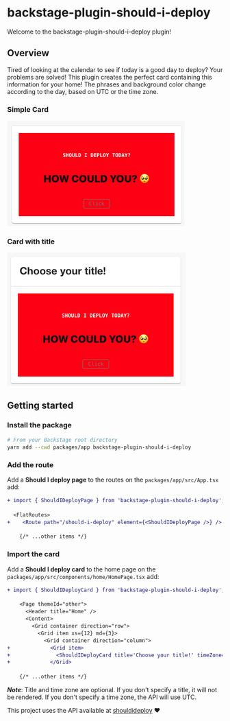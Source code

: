 # backstage-plugin-should-i-deploy

Welcome to the backstage-plugin-should-i-deploy plugin!

## Overview

Tired of looking at the calendar to see if today is a good day to deploy? Your problems are solved! This plugin creates the perfect card containing this information for your home! The phrases and background color change according to the day, based on UTC or the time zone.

### Simple Card

![Simple card](../../docs/should-i-deploy-card-without-title.png)

### Card with title

![Simple card](../../docs/should-i-deploy-card-with-title.png)

## Getting started

### Install the package

```bash
# From your Backstage root directory
yarn add --cwd packages/app backstage-plugin-should-i-deploy
```

### Add the route

Add a **Should I deploy page** to the routes on the `packages/app/src/App.tsx` add:

```diff
+ import { ShouldIDeployPage } from 'backstage-plugin-should-i-deploy';

  <FlatRoutes>
+    <Route path="/should-i-deploy" element={<ShouldIDeployPage />} />

    {/* ...other items */}
```

### Import the card

Add a **Should I deploy card** to the home page on the `packages/app/src/components/home/HomePage.tsx` add:

```diff
+ import { ShouldIDeployCard } from 'backstage-plugin-should-i-deploy';

    <Page themeId="other">
      <Header title="Home" />
      <Content>
        <Grid container direction="row">
          <Grid item xs={12} md={3}>
            <Grid container direction="column">
+             <Grid item>
+               <ShouldIDeployCard title='Choose your title!' timeZone="America/Sao_Paulo"/>
+             </Grid>

    {/* ...other items */}
```

**_Note_**: Title and time zone are optional. If you don't specify a title, it will not be rendered. If you don't specify a time zone, the API will use UTC.

This project uses the API available at [shouldideploy](https://github.com/baires/shouldideploy) :heart:

